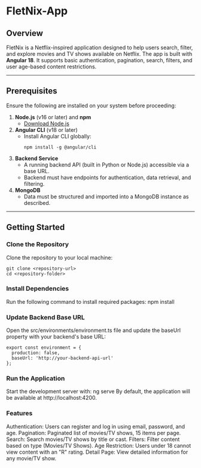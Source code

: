 # FletNix-App

## Overview
FletNix is a Netflix-inspired application designed to help users search, filter, and explore movies and TV shows available on Netflix. The app is built with **Angular 18**. It supports basic authentication, pagination, search, filters, and user age-based content restrictions.

---

## Prerequisites
Ensure the following are installed on your system before proceeding:

1. **Node.js** (v16 or later) and **npm**  
   - [Download Node.js](https://nodejs.org/)
2. **Angular CLI** (v18 or later)  
   - Install Angular CLI globally:  
     ```
     npm install -g @angular/cli
     ```
3. **Backend Service**  
   - A running backend API (built in Python or Node.js) accessible via a base URL.  
   - Backend must have endpoints for authentication, data retrieval, and filtering.
4. **MongoDB**  
   - Data must be structured and imported into a MongoDB instance as described.

---

## Getting Started

### Clone the Repository
Clone the repository to your local machine:
```
git clone <repository-url>
cd <repository-folder>

```
### Install Dependencies
Run the following command to install required packages:
npm install

### Update Backend Base URL
Open the src/environments/environment.ts file and update the baseUrl property with your backend's base URL:
```
export const environment = {
  production: false,
  baseUrl: 'http://your-backend-api-url'
};
```
### Run the Application
Start the development server with:
ng serve
By default, the application will be available at http://localhost:4200.

### Features

Authentication: Users can register and log in using email, password, and age.
Pagination: Paginated list of movies/TV shows, 15 items per page.
Search: Search movies/TV shows by title or cast.
Filters: Filter content based on type (Movies/TV Shows).
Age Restriction: Users under 18 cannot view content with an "R" rating.
Detail Page: View detailed information for any movie/TV show.
